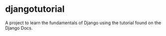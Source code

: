 # djangotutorial
A project to learn the fundamentals of Django using the tutorial found on the Django Docs.
